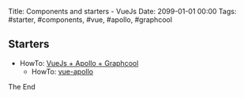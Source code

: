 Title: Components and starters - VueJs
Date: 2099-01-01 00:00
Tags: #starter, #components, #vue, #apollo, #graphcool

## Starters

* HowTo: [VueJs + Apollo + Graphcool](https://github.com/graphcool-examples/vue-graphql/tree/master/quickstart-with-apollo)
  * HowTo: [vue-apollo](https://github.com/Akryum/vue-apollo)

The End
